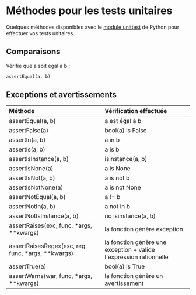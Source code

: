 # Méthodes pour les tests unitaires

Quelques méthodes disponibles avec le [module unittest](https://docs.python.org/3/library/unittest.html#unittest.TestCase) de Python pour effectuer vos tests unitaires.

## Comparaisons

Vérifie que a soit égal à b :

```python
assertEqual(a, b)
```

## Exceptions et avertissements

|Méthode|Vérification effectuée|
|:--|:--|
|assertEqual(a, b)|a est égal à b|
|assertFalse(a)|bool(a) is False|
|assertIn(a, b)|a in b|
|assertIs(a, b)|a is b|
|assertIsInstance(a, b)|isinstance(a, b)|
|assertIsNone(a)|a is None|
|assertIsNot(a, b)|a is not b|
|assertIsNotNone(a)|a is not None|
|assertNotEqual(a, b)|a != b|
|assertNotIn(a, b)|a not in b|
|assertNotIsInstance(a, b)|no isinstance(a, b)|
|assertRaises(exc, func, \*args, \*\*kwargs)|la fonction génère exception|
|assertRaisesRegex(exc, reg, func, \*args, \*\*kwargs)|la fonction génère une exception + valide l'expression rationnelle|
|assertTrue(a)|bool(a) is True|
|assertWarns(war, func, \*args, \*\*kwargs)|la fonction génère un avertissement|
